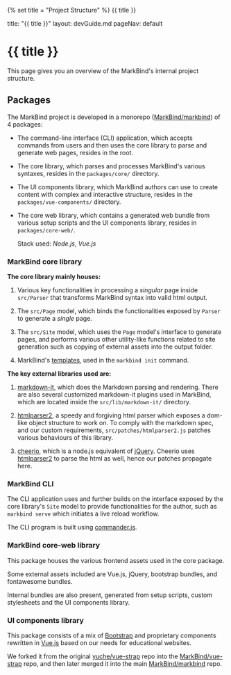 {% set title = "Project Structure" %}
<span id="title" class="d-none">{{ title }}</span>

<frontmatter>
  title: "{{ title }}"
  layout: devGuide.md
  pageNav: default
</frontmatter>

# {{ title }}

<div class="lead">

This page gives you an overview of the MarkBind's internal project structure.
</div>

## Packages

The MarkBind project is developed in a monorepo ([MarkBind/markbind](https://github.com/MarkBind/markbind)) of 4 packages:

* The command-line interface (CLI) application, which accepts commands from users and then uses the core library to parse and generate web pages, resides in the root.

* The core library, which parses and processes MarkBind's various syntaxes, resides in the `packages/core/` directory.

* The UI components library, which MarkBind authors can use to create content with complex and interactive structure, resides in the `packages/vue-components/` directory.

* The core web library, which contains a generated web bundle from various setup scripts and the UI components library, resides in `packages/core-web/`.

  Stack used: *Node.js*, *Vue.js*

### MarkBind core library

**The core library mainly houses:**
1. Various key functionalities in processing a _singular_ page inside `src/Parser` that transforms MarkBind syntax into valid html output.

2. The `src/Page` model, which binds the functionalities exposed by `Parser` to generate a _single_ page.

3. The `src/Site` model, which uses the `Page` model's interface to generate pages, and performs various other utility-like functions related to site generation such as copying of external assets into the output folder.

4. MarkBind's [templates](https://markbind.org/userGuide/templates.html), used in the `markbind init` command.

**The key external libraries used are:**
1. [markdown-it](https://github.com/markdown-it/markdown-it), which does the Markdown parsing and rendering. There are also several customized markdown-it plugins used in MarkBind, which are located inside the `src/lib/markdown-it/` directory.

2. [htmlparser2](https://github.com/fb55/htmlparser2), a speedy and forgiving html parser which exposes a dom-like object structure to work on. To comply with the markdown spec, and our custom requirements, `src/patches/htmlparser2.js` patches various behaviours of this library.

3. [cheerio](https://cheerio.js.org/), which is a node.js equivalent of [jQuery](https://jquery.com/). Cheerio uses [htmlparser2](https://github.com/fb55/htmlparser2) to parse the html as well, hence our patches propagate here.


### MarkBind CLI

The CLI application uses and further builds on the interface exposed by the core library's `Site` model to provide functionalities for the author, such as `markbind serve` which initiates a live reload workflow.

The CLI program is built using [commander.js](https://github.com/tj/commander.js/).

### MarkBind core-web library

This package houses the various frontend assets used in the core package.

Some external assets included are Vue.js, jQuery, bootstrap bundles, and fontawesome bundles.
 
Internal bundles are also present, generated from setup scripts, custom stylesheets and the UI components library.

### UI components library

This package consists of a mix of [Bootstrap](https://getbootstrap.com/components/) and proprietary components rewritten in [Vue.js](https://vuejs.org) based on our needs for educational websites.

We forked it from the original [yuche/vue-strap](https://github.com/yuche/vue-strap) repo into the [MarkBind/vue-strap](https://github.com/MarkBind/vue-strap) repo, and then later merged it into the main [MarkBind/markbind](https://github.com/MarkBind/markbind) repo.

